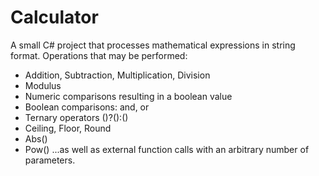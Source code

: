# Calculator
A small C# project that processes mathematical expressions in string format.  Operations that may be performed:

- Addition, Subtraction, Multiplication, Division
- Modulus
- Numeric comparisons resulting in a boolean value
- Boolean comparisons:  and, or
- Ternary operators ()?():()
- Ceiling, Floor, Round
- Abs()
- Pow()
...as well as external function calls with an arbitrary number of parameters.
